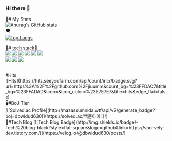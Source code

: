 ### Hi there 👋

<!--
**jiuumm/jiuumm** is a ✨ _special_ ✨ repository because its `README.md` (this file) appears on your GitHub profile.

Here are some ideas to get you started:

- 🔭 I’m currently working on ...
- 🌱 I’m currently learning ...
- 👯 I’m looking to collaborate on ...
- 🤔 I’m looking for help with ...
- 💬 Ask me about ...
- 📫 How to reach me: ...
- 😄 Pronouns: ...
- ⚡ Fun fact: ...
-->


👑# My Stats
<br>
[![Anurag's GitHub stats](https://github-readme-stats.vercel.app/api?username=jiuumm)](https://github.com/anuraghazra/github-readme-stats)<br>
🗨️<br>
[![Top Langs](https://github-readme-stats.vercel.app/api/top-langs/?username=jiuumm)](https://github.com/anuraghazra/github-readme-stats)<br>

🔧# tech stack🔧<br>
<img src="https://img.shields.io/badge/Python-black?style=flat&logo=python&logoColor=3776AB"/>
<img src="https://img.shields.io/badge/HTML-blue?style=flat&logo=html5&logoColor=E34F26"/>
<img src="https://img.shields.io/badge/CSS-red?style=flat&logo=CSS3&logoColor=1572B6"/>
<img src="https://img.shields.io/badge/JavaScript-yellow?style=flat&logo=&logoColor=F7DF1E"/>
<img src="https://img.shields.io/badge/PyTorch-black?style=flat&logo=PyTorch&logoColor=EE4C2C"/>
<img src="https://img.shields.io/badge/Android-black?style=flat&logo=Android&logoColor=34A853"/><br>
<img src="https://img.shields.io/badge/ScikitLearn-white?style=flat&logo=scikitlearn&logoColor=F7931E"/>
<img src="https://img.shields.io/badge/Unity-black?style=flat&logo=unity&logoColor=FFFFFF"/>
<img src="https://img.shields.io/badge/C-white?style=flat&logo=C&logoColor=#A8B9CC"/>
<br>

<br>
#Hits
<br>
![Hits](https://hits.seeyoufarm.com/api/count/incr/badge.svg?url=https%3A%2F%2Fgithub.com%2Fjiuumm&count_bg=%23FFDAC7&title_bg=%23FFADAD&icon=&icon_color=%23E7E7E7&title=hits&edge_flat=false)
<br>
🖥️#BoJ Tier
<br>
[![Solved.ac Profile](http://mazassumnida.wtf/api/v2/generate_badge?boj=dbwldud630)](https://solved.ac/백준아이디/)
<br>
💚#Tech Blog
[![Tech Blog Badge](http://img.shields.io/badge/-Tech%20blog-black?style=flat-square&logo=github&link=https://soo-vely-dev.tistory.com/)](https://velog.io/@dbwldud630/posts/)


